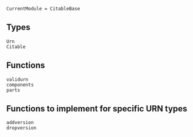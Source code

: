 
```@meta
CurrentModule = CitableBase
```

## Types
```@docs
Urn
Citable
```

## Functions
```@docs
validurn
components
parts
```

## Functions to implement for specific URN types
```@docs
addversion
dropversion
```